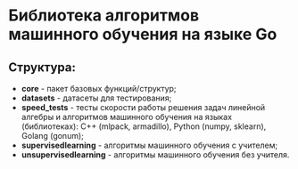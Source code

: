 # Библиотека алгоритмов машинного обучения на языке Go

## Структура:

* **core** - пакет базовых функций/структур;
* **datasets** - датасеты для тестирования;
* **speed_tests** - тесты скорости работы решения задач линейной алгебры и 
алгоритмов машинного обучения на языках (библиотеках): C++ (mlpack, armadillo), 
Python (numpy, sklearn), Golang (gonum);
* **supervisedlearning** - алгоритмы машинного обучения с учителем;
* **unsupervisedlearning** - алгоритмы машинного обучения без учителя.
